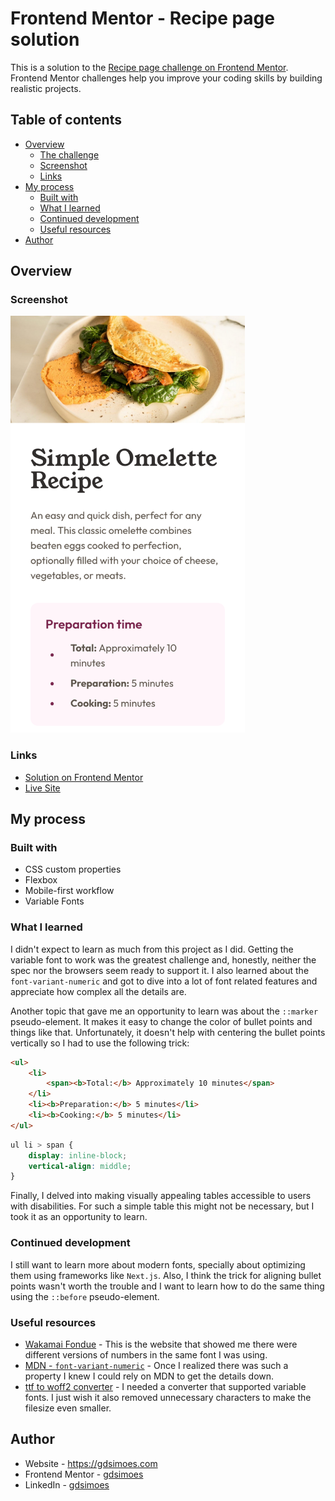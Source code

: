 # Frontend Mentor - Recipe page solution

This is a solution to the [Recipe page challenge on Frontend Mentor](https://www.frontendmentor.io/challenges/recipe-page-KiTsR8QQKm). Frontend Mentor challenges help you improve your coding skills by building realistic projects.

## Table of contents

-   [Overview](#overview)
    -   [The challenge](#the-challenge)
    -   [Screenshot](#screenshot)
    -   [Links](#links)
-   [My process](#my-process)
    -   [Built with](#built-with)
    -   [What I learned](#what-i-learned)
    -   [Continued development](#continued-development)
    -   [Useful resources](#useful-resources)
-   [Author](#author)

## Overview

### Screenshot

<img src="./screenshot.png" height="667">

### Links

-   [Solution on Frontend Mentor](https://www.frontendmentor.io/solutions/simple-solution-using-variable-fonts-AD5AZ_MZM-)
-   [Live Site](https://gdsimoes.github.io/recipe-page/)

## My process

### Built with

-   CSS custom properties
-   Flexbox
-   Mobile-first workflow
-   Variable Fonts

### What I learned

I didn't expect to learn as much from this project as I did. Getting the variable font to work was the greatest challenge and, honestly, neither the spec nor the browsers seem ready to support it. I also learned about the `font-variant-numeric` and got to dive into a lot of font related features and appreciate how complex all the details are.

Another topic that gave me an opportunity to learn was about the `::marker` pseudo-element. It makes it easy to change the color of bullet points and things like that. Unfortunately, it doesn't help with centering the bullet points vertically so I had to use the following trick:

```html
<ul>
    <li>
        <span><b>Total:</b> Approximately 10 minutes</span>
    </li>
    <li><b>Preparation:</b> 5 minutes</li>
    <li><b>Cooking:</b> 5 minutes</li>
</ul>
```

```css
ul li > span {
    display: inline-block;
    vertical-align: middle;
}
```

Finally, I delved into making visually appealing tables accessible to users with disabilities. For such a simple table this might not be necessary, but I took it as an opportunity to learn.

### Continued development

I still want to learn more about modern fonts, specially about optimizing them using frameworks like `Next.js`. Also, I think the trick for aligning bullet points wasn't worth the trouble and I want to learn how to do the same thing using the `::before` pseudo-element.

### Useful resources

-   [Wakamai Fondue](https://wakamaifondue.com/) - This is the website that showed me there were different versions of numbers in the same font I was using.
-   [MDN - `font-variant-numeric`](https://developer.mozilla.org/en-US/docs/Web/CSS/font-variant-numeric) - Once I realized there was such a property I knew I could rely on MDN to get the details down.
-   [ttf to woff2 converter](https://everythingfonts.com/ttf-to-woff2) - I needed a converter that supported variable fonts. I just wish it also removed unnecessary characters to make the filesize even smaller.

## Author

-   Website - <https://gdsimoes.com>
-   Frontend Mentor - [gdsimoes](https://www.frontendmentor.io/profile/gdsimoes)
-   LinkedIn - [gdsimoes](https://www.linkedin.com/in/gdsimoes)
